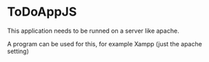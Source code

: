 # ToDoAppJS

This application needs to be runned on a server like apache.

A program can be used for this, for example Xampp (just the apache setting)